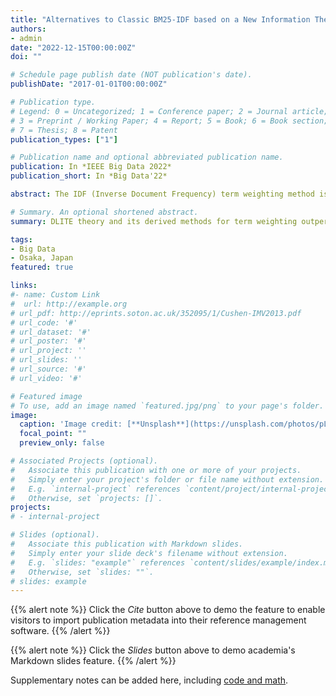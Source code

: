 ```yaml
---
title: "Alternatives to Classic BM25-IDF based on a New Information Theoretical Framework"
authors:
- admin
date: "2022-12-15T00:00:00Z"
doi: ""

# Schedule page publish date (NOT publication's date).
publishDate: "2017-01-01T00:00:00Z"

# Publication type.
# Legend: 0 = Uncategorized; 1 = Conference paper; 2 = Journal article;
# 3 = Preprint / Working Paper; 4 = Report; 5 = Book; 6 = Book section;
# 7 = Thesis; 8 = Patent
publication_types: ["1"]

# Publication name and optional abbreviated publication name.
publication: In *IEEE Big Data 2022*
publication_short: In *Big Data'22*

abstract: The IDF (Inverse Document Frequency) term weighting method is a classic treatment of a term's significance in information retrieval and text analytics. IDF can be derived from the information-theoretic KL Divergence and has given rise to competitive methods such as TF*IDF and Okapi BM25, which is the default scoring function of ElasticSearch. We developed a new information metric called {\dlite} and derived from it an alternative to IDF, namely {\idl}, for term weighting and scoring in ranked information retrieval. In a series of experiments we conducted on multiple benchmark TREC collections, {\idl} methods consistently outperformed BM25, a very competitive baseline, for ad hoc retrieval. We outline the theoretical properties of {\dlite} that support the effectiveness of {\idl}. As a general information measure, we expect {\dlite} to be applicable in many other areas of big-data analytics where further research will be valuable. 

# Summary. An optional shortened abstract.
summary: DLITE theory and its derived methods for term weighting outperformed classic TF*IDF and BM25 for information retrieval. 

tags:
- Big Data
- Osaka, Japan
featured: true

links:
#- name: Custom Link
#  url: http://example.org
# url_pdf: http://eprints.soton.ac.uk/352095/1/Cushen-IMV2013.pdf
# url_code: '#'
# url_dataset: '#'
# url_poster: '#'
# url_project: ''
# url_slides: ''
# url_source: '#'
# url_video: '#'

# Featured image
# To use, add an image named `featured.jpg/png` to your page's folder. 
image:
  caption: 'Image credit: [**Unsplash**](https://unsplash.com/photos/pLCdAaMFLTE)'
  focal_point: ""
  preview_only: false

# Associated Projects (optional).
#   Associate this publication with one or more of your projects.
#   Simply enter your project's folder or file name without extension.
#   E.g. `internal-project` references `content/project/internal-project/index.md`.
#   Otherwise, set `projects: []`.
projects:
# - internal-project

# Slides (optional).
#   Associate this publication with Markdown slides.
#   Simply enter your slide deck's filename without extension.
#   E.g. `slides: "example"` references `content/slides/example/index.md`.
#   Otherwise, set `slides: ""`.
# slides: example
---
```


{{% alert note %}}
Click the *Cite* button above to demo the feature to enable visitors to import publication metadata into their reference management software.
{{% /alert %}}

{{% alert note %}}
Click the *Slides* button above to demo academia's Markdown slides feature.
{{% /alert %}}

Supplementary notes can be added here, including [code and math](https://sourcethemes.com/academic/docs/writing-markdown-latex/).

